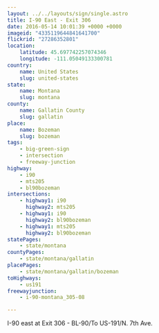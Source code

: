 ```yaml
---
layout: ../../layouts/sign/single.astro
title: I-90 East - Exit 306
date: 2016-05-14 10:01:39 +0000 +0000
imageid: "4335119644841641700"
flickrid: "27286352801"
location:
    latitude: 45.697742257074346
    longitude: -111.05049133300781
country:
    name: United States
    slug: united-states
state:
    name: Montana
    slug: montana
county:
    name: Gallatin County
    slug: gallatin
place:
    name: Bozeman
    slug: bozeman
tags:
    - big-green-sign
    - intersection
    - freeway-junction
highway:
    - i90
    - mts205
    - bl90bozeman
intersections:
    - highway1: i90
      highway2: mts205
    - highway1: i90
      highway2: bl90bozeman
    - highway1: mts205
      highway2: bl90bozeman
statePages:
    - state/montana
countyPages:
    - state/montana/gallatin
placePages:
    - state/montana/gallatin/bozeman
toHighways:
    - us191
freewayjunction:
    - i-90-montana_305-08

---
```

I-90 east at Exit 306 - BL-90/To US-191/N. 7th Ave.